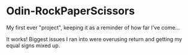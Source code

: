 # Odin-RockPaperScissors
My first ever "project", keeping it as a reminder of how far I've come...

It works! Biggest issues I ran into were overusing return and getting my equal signs mixed up. 
